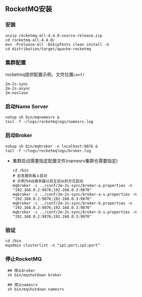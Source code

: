 ## RocketMQ安装

### 安装

```
unzip rocketmq-all-4.4.0-source-release.zip
cd rocketmq-all-4.4.0/
mvn -Prelease-all -DskipTests clean install -U
cd distribution/target/apache-rocketmq
```



### 集群配置

rocketmq提供配置示例，文件位置`conf/`

```
2m-2s-sync
2m-2s-async
2m-noslave
```



### 启动Name Server

```
nohup sh bin/mqnamesrv &
tail -f ~/logs/rocketmqlogs/namesrv.log
```



### 启动Broker

```
nohup sh bin/mqbroker -n localhost:9876 &
tail -f ~/logs/rocketmqlogs/broker.log 
```



* 集群启动需要指定配置文件(namesrv集群也需要指定)

  ```
  cd /bin
  # 在各服务器上启动
  # 示例为4台服务器以双主双从的方式启动
  mqbroker -c ../conf/2m-2s-sync/broker-a.properties -n "192.168.0.2:9876;192.168.0.3:9876"
  mqbroker -c ../conf/2m-2s-sync/broker-a-s.properties -n "192.168.0.2:9876;192.168.0.3:9876"
  mqbroker -c ../conf/2m-2s-sync/broker-b.properties -n "192.168.0.2:9876;192.168.0.3:9876"
  mqbroker -c ../conf/2m-2s-sync/broker-b-s.properties -n "192.168.0.2:9876;192.168.0.3:9876"
  ```



### 验证

```
cd /bin
mqadmin clusterlist -n "ip1:port;ip2:port"
```



### 停止RocketMQ

```
 ## 停止broker
 sh bin/mqshutdown broker
 
 ## 停止namesrv
 sh bin/mqshutdown namesrv
```

